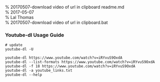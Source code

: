 % 20170507-download video of url in clipboard readme.md 	
% 2017-05-07 	
% Lal Thomas 	
% 20170507-download video of url in clipboard.bat 	
	

	
### Youtube-dl Usage Guide

	# update
	youtube-dl -U

	youtube-dl https://www.youtube.com/watch?v=iRYvuS9OxdA
	youtube-dl --list-formats https://www.youtube.com/watch?v=iRYvuS9OxdA
	youtube-dl -f 18 https://www.youtube.com/watch?v=iRYvuS9OxdA
	youtube-dl -a youtube_links.txt
	youtube-dl --help
